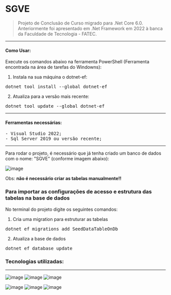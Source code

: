 # SGVE

>  Projeto de Conclusão de Curso migrado para .Net Core 6.0. 
  Anteriormente foi apresentado em .Net Framework em 2022 à banca da Faculdade de Tecnologia - FATEC.
<hr>

<h4> Como Usar:</h4>
<p>
  Execute os comandos abaixo na ferramenta PowerShell (Ferramenta encontrada na área de tarefas do Windowns):
  </br>
  
  1. Instala na sua máquina o dotnet-ef:
<pre>dotnet tool install --global dotnet-ef</pre>
  2. Atualiza para a versão mais recente:
<pre>dotnet tool update --global dotnet-ef</pre>
</p>
<hr>
<p>
 <h4> Ferramentas necessárias:</h4>
  <pre>- Visual Studio 2022;<br/>- Sql Server 2019 ou versão recente;</pre>
<p>
<hr>
<p>
  Para rodar o projeto, é necessário que já tenha criado um banco de dados com o nome: "SGVE" (conforme imagem abaixo):
  
  ![image](https://github.com/brunafreit4s/SGVE/assets/32462617/220536ed-0d45-4c41-ac61-920176abad7d)

  Obs: <b>não é necessário criar as tabelas manualmente!!</b>
  </br>
  <h3>Para importar as configurações de acesso e estrutura das tabelas na base de dados</h3>
  
  No terminal do projeto digite os seguintes comandos:
  </br>

1. Cria uma migration para estruturar as tabelas
  <pre>dotnet ef migrations add SeedDataTableOnDb</pre>
2. Atualiza a base de dados
  <pre>dotnet ef database update</pre>
<p>

<p>
  <h3>Tecnologias utilizadas: </h3><hr/>
  
  ![image](https://github.com/brunafreit4s/SGVE/assets/32462617/3a93cc5d-f56f-4218-92b5-a20a2c622cc0)
  ![image](https://github.com/brunafreit4s/SGVE/assets/32462617/75c036bf-ce10-4880-b3d9-b895124a0b85)
  ![image](https://github.com/brunafreit4s/SGVE/assets/32462617/cf151ad7-8bb3-4ec9-a72d-eb3739fd489e)
  
  ![image](https://github.com/brunafreit4s/SGVE/assets/32462617/8b9d997d-9afa-40b9-ae57-be2e815597a4)
  ![image](https://github.com/brunafreit4s/SGVE/assets/32462617/de34452c-3fcc-4354-a02f-07704680e234)
  ![image](https://github.com/brunafreit4s/SGVE/assets/32462617/ad33cd9a-8afb-43cf-8dfb-82b17cfa2e7f)
</p>
